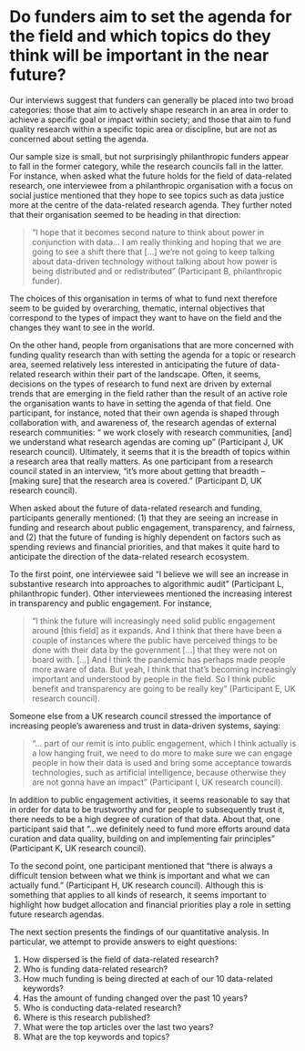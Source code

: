 # Do funders aim to set the agenda for the field and which topics do they think will be important in the near future?
Our interviews suggest that funders can generally be placed into two broad categories: those that aim to actively shape research in an area in order to achieve a specific goal or impact within society; and those that aim to fund quality research within a specific topic area or discipline, but are not as concerned about setting the agenda. 

Our sample size is small, but not surprisingly philanthropic funders appear to fall in the former category, while the research councils fall in the latter. For instance, when asked what the future holds for the field of data-related research, one interviewee from a philanthropic organisation with a focus on social justice mentioned that they hope to see topics such as data justice more at the centre of the data-related research agenda. They further noted that their organisation seemed to be heading in that direction: 
> “I hope that it becomes second nature to think about power in conjunction with data… I am really thinking and hoping that we are going to see a shift there that […] we’re not going to keep talking about data-driven technology without talking about how power is being distributed and or redistributed” (Participant B, philanthropic funder). 

The choices of this organisation in terms of what to fund next therefore seem to be guided by overarching, thematic, internal objectives that correspond to the types of impact they want to have on the field and the changes they want to see in the world. 

On the other hand, people from organisations that are more concerned with funding quality research than with setting the agenda for a topic or research area, seemed relatively less interested in anticipating the future of data-related research within their part of the landscape. Often, it seems, decisions on the types of research to fund next are driven by external trends that are emerging in the field rather than the result of an active role the organisation wants to have in setting the agenda of that field. One participant, for instance, noted that their own agenda is shaped through collaboration with, and awareness of, the research agendas of external research communities: “ we work closely with research communities, [and] we understand what research agendas are coming up” (Participant J, UK research council). Ultimately, it seems that it is the breadth of topics within a research area that really matters. As one participant from a research council stated in an interview, “it’s more about getting that breadth – [making sure] that the research area is covered.” (Participant D, UK research council). 

When asked about the future of data-related research and funding, participants generally mentioned: (1) that they are seeing an increase in funding and research about public engagement, transparency, and fairness, and (2) that the future of funding is highly dependent on factors such as spending reviews and financial priorities, and that makes it quite hard to anticipate the direction of the data-related research ecosystem. 

To the first point, one interviewee said “I believe we will see an increase in substantive research into approaches to algorithmic audit” (Participant L, philanthropic funder). Other interviewees mentioned the increasing interest in transparency and public engagement. For instance, 
> “I think the future will increasingly need solid public engagement around [this field] as it expands. And I think that there have been a couple of instances where the public have perceived things to be done with their data by the government […] that they were not on board with. […] And I think the pandemic has perhaps made people more aware of data. But yeah, I think that that’s becoming increasingly important and understood by people in the field. So I think public benefit and transparency are going to be really key” (Participant E, UK research council). 

Someone else from a UK research council stressed the importance of increasing people’s awareness and trust in data-driven systems, saying: 
> “… part of our remit is into public engagement, which I think actually is a low hanging fruit, we need to do more to make sure we can engage people in how their data is used and bring some acceptance towards technologies, such as artificial intelligence, because otherwise they are not gonna have an impact” (Participant I, UK research council).

In addition to public engagement activities, it seems reasonable to say that in order for data to be trustworthy and for people to subsequently trust it, there needs to be a high degree of curation of that data. About that, one participant said that “…we definitely need to fund more efforts around data curation and data quality, building on and implementing fair principles” (Participant K, UK research council).

To the second point, one participant mentioned that “there is always a difficult tension between what we think is important and what we can actually fund.” (Participant H, UK research council). Although this is something that applies to all kinds of research, it seems important to highlight how budget allocation and financial priorities play a role in setting future research agendas. 

The next section presents the findings of our quantitative analysis. In particular, we attempt to provide answers to eight questions: 

1. How dispersed is the field of data-related research?
2. Who is funding data-related research?
3. How much funding is being directed at each of our 10 data-related keywords? 
4. Has the amount of funding changed over the past 10 years?
5. Who is conducting data-related research?
6. Where is this research published?
7. What were the top articles over the last two years?
8. What are the top keywords and topics?